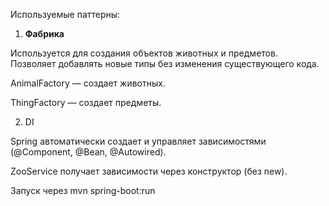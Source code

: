 Используемые паттерны: 
1. **Фабрика**

Используется для создания объектов животных и предметов.
Позволяет добавлять новые типы без изменения существующего кода.

AnimalFactory — создает животных.

ThingFactory — создает предметы.

2. DI

Spring автоматически создает и управляет зависимостями (@Component, @Bean, @Autowired).

ZooService получает зависимости через конструктор (без new).

Запуск через mvn spring-boot:run
